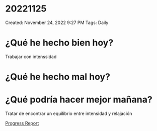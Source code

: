 # 20221125

Created: November 24, 2022 9:27 PM
Tags: Daily

# ¿Qué he hecho bien hoy?

Trabajar con intenssidad

# ¿Qué he hecho mal hoy?

# ¿Qué podría hacer mejor mañana?

Tratar de encontrar un equilibrio entre intensidad y relajación

[Progress Report](Progress%20Report%2014bbd9609acc4700b4a4ff6ee5133208.md)